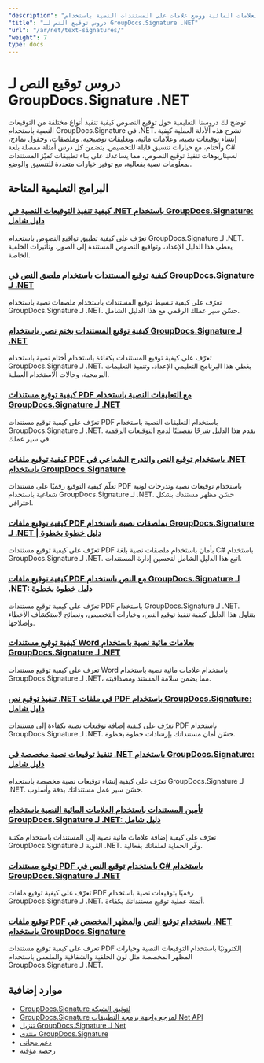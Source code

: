 ```yaml
---
"description": "دروس تعليمية خطوة بخطوة لتنفيذ توقيعات النصوص والتعليقات التوضيحية والعلامات المائية ووضع علامات على المستندات النصية باستخدام GroupDocs.Signature لـ .NET."
"title": "دروس توقيع النص لـ GroupDocs.Signature .NET"
"url": "/ar/net/text-signatures/"
"weight": 7
type: docs
---
```

# دروس توقيع النص لـ GroupDocs.Signature .NET

توضح لك دروسنا التعليمية حول توقيع النصوص كيفية تنفيذ أنواع مختلفة من التوقيعات النصية باستخدام GroupDocs.Signature في .NET. تشرح هذه الأدلة العملية كيفية إنشاء توقيعات نصية، وعلامات مائية، وتعليقات توضيحية، وملصقات، وحقول نماذج، وأختام، مع خيارات تنسيق قابلة للتخصيص. يتضمن كل درس أمثلة مفصلة بلغة C# لسيناريوهات تنفيذ توقيع النصوص، مما يساعدك على بناء تطبيقات تُميّز المستندات بمعلومات نصية بفعالية، مع توفير خيارات متعددة للتنسيق والوضع.

## البرامج التعليمية المتاحة

### [كيفية تنفيذ التوقيعات النصية في .NET باستخدام GroupDocs.Signature: دليل شامل](./master-text-signatures-dotnet-groupdocs-signature/)
تعرّف على كيفية تطبيق تواقيع النصوص باستخدام GroupDocs.Signature لـ .NET. يغطي هذا الدليل الإعداد، وتواقيع النصوص المستندة إلى الصور، وتأثيرات الخلفية الخاصة.

### [كيفية توقيع المستندات باستخدام ملصق النص في GroupDocs.Signature لـ .NET](./sign-documents-text-sticker-groupdocs-signature-dotnet/)
تعرّف على كيفية تبسيط توقيع المستندات باستخدام ملصقات نصية باستخدام GroupDocs.Signature لـ .NET. حسّن سير عملك الرقمي مع هذا الدليل الشامل.

### [كيفية توقيع المستندات بختم نصي باستخدام GroupDocs.Signature لـ .NET](./sign-documents-text-stamp-groupdocs-signature-net/)
تعرّف على كيفية توقيع المستندات بكفاءة باستخدام أختام نصية باستخدام GroupDocs.Signature لـ .NET. يغطي هذا البرنامج التعليمي الإعداد، وتنفيذ التعليمات البرمجية، وحالات الاستخدام العملية.

### [كيفية توقيع مستندات PDF مع التعليقات النصية باستخدام GroupDocs.Signature لـ .NET](./sign-pdf-text-annotations-groupdocs-signature-net/)
تعرّف على كيفية توقيع مستندات PDF باستخدام التعليقات النصية باستخدام GroupDocs.Signature لـ .NET. يقدم هذا الدليل شرحًا تفصيليًا لدمج التوقيعات الرقمية في سير عملك.

### [كيفية توقيع ملفات PDF باستخدام توقيع النص والتدرج الشعاعي في .NET باستخدام GroupDocs.Signature](./sign-pdf-text-radial-gradient-groupdocs-dotnet/)
تعلّم كيفية التوقيع رقميًا على مستندات PDF باستخدام توقيعات نصية وتدرجات لونية شعاعية باستخدام GroupDocs.Signature لـ .NET. حسّن مظهر مستندك بشكل احترافي.

### [كيفية توقيع ملفات PDF بملصقات نصية باستخدام GroupDocs.Signature لـ .NET | دليل خطوة بخطوة](./sign-pdfs-text-sticker-groupdocs-signature-net/)
تعرّف على كيفية توقيع مستندات PDF بأمان باستخدام ملصقات نصية بلغة C# باستخدام GroupDocs.Signature لـ .NET. اتبع هذا الدليل الشامل لتحسين إدارة المستندات.

### [كيفية توقيع ملفات PDF مع النص باستخدام GroupDocs.Signature لـ .NET: دليل خطوة بخطوة](./sign-pdf-text-groupdocs-signature-net/)
تعرّف على كيفية توقيع مستندات PDF باستخدام GroupDocs.Signature لـ .NET. يتناول هذا الدليل كيفية تنفيذ توقيع النص، وخيارات التخصيص، ونصائح لاستكشاف الأخطاء وإصلاحها.

### [كيفية توقيع مستندات Word بعلامات مائية نصية باستخدام GroupDocs.Signature لـ .NET](./sign-word-documents-text-watermark-groupdocs-dotnet/)
تعرف على كيفية توقيع مستندات Word باستخدام علامات مائية نصية باستخدام GroupDocs.Signature لـ .NET، مما يضمن سلامة المستند ومصداقيته.

### [تنفيذ توقيع نص .NET في ملفات PDF باستخدام GroupDocs.Signature: دليل شامل](./implement-net-text-signature-in-pdfs-groupdocs/)
تعرّف على كيفية إضافة توقيعات نصية بكفاءة إلى مستندات PDF باستخدام GroupDocs.Signature لـ .NET. حسّن أمان مستنداتك بإرشادات خطوة بخطوة.

### [تنفيذ توقيعات نصية مخصصة في .NET باستخدام GroupDocs.Signature: دليل شامل](./custom-text-signatures-groupdocs-dotnet/)
تعرّف على كيفية إنشاء توقيعات نصية مخصصة باستخدام GroupDocs.Signature لـ .NET. حسّن سير عمل مستنداتك بدقة وأسلوب.

### [تأمين المستندات باستخدام العلامات المائية النصية باستخدام GroupDocs.Signature لـ .NET: دليل شامل](./groupdocs-signature-net-text-watermark/)
تعرّف على كيفية إضافة علامات مائية نصية إلى المستندات باستخدام مكتبة GroupDocs.Signature القوية لـ .NET. وفّر الحماية لملفاتك بفعالية.

### [توقيع مستندات PDF باستخدام توقيع النص في C# باستخدام GroupDocs.Signature لـ .NET](./sign-pdf-text-signature-csharp-groupdocs/)
تعرّف على كيفية توقيع ملفات PDF رقميًا بتوقيعات نصية باستخدام GroupDocs.Signature لـ .NET. أتمتة عملية توقيع مستنداتك بكفاءة.

### [توقيع ملفات PDF باستخدام توقيع النص والمظهر المخصص في .NET باستخدام GroupDocs.Signature](./sign-pdfs-text-signature-custom-appearance-dotnet/)
تعرف على كيفية توقيع مستندات PDF إلكترونيًا باستخدام التوقيعات النصية وخيارات المظهر المخصصة مثل لون الخلفية والشفافية والملمس باستخدام GroupDocs.Signature لـ .NET.

## موارد إضافية

- [GroupDocs.Signature لتوثيق الشبكة](https://docs.groupdocs.com/signature/net/)
- [GroupDocs.Signature لمرجع واجهة برمجة التطبيقات Net API](https://reference.groupdocs.com/signature/net/)
- [تنزيل GroupDocs.Signature لـ Net](https://releases.groupdocs.com/signature/net/)
- [منتدى GroupDocs.Signature](https://forum.groupdocs.com/c/signature)
- [دعم مجاني](https://forum.groupdocs.com/)
- [رخصة مؤقتة](https://purchase.groupdocs.com/temporary-license/)